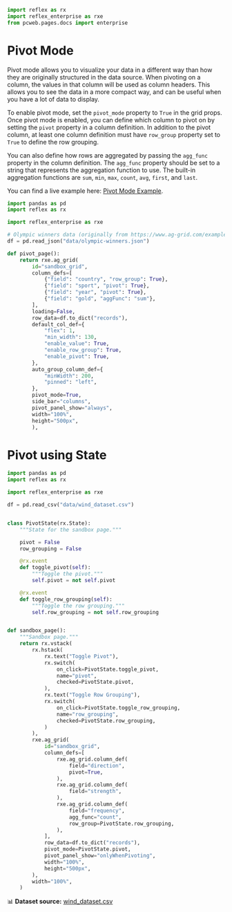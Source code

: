 ```python exec
import reflex as rx
import reflex_enterprise as rxe
from pcweb.pages.docs import enterprise
```

# Pivot Mode

Pivot mode allows you to visualize your data in a different way than how they are originally structured in the data source. When pivoting on a column, the values in that column will be used as column headers. This allows you to see the data in a more compact way, and can be useful when you have a lot of data to display.

To enable pivot mode, set the `pivot_mode` property to `True` in the grid props. Once pivot mode is enabled, you can define which column to pivot on by setting the `pivot` property in a column definition. In addition to the pivot column, at least one column definition must have `row_group` property set to `True` to define the row grouping.

You can also define how rows are aggregated by passing the `agg_func` property in the column definition. The `agg_func` property should be set to a string that represents the aggregation function to use. The built-in aggregation functions are `sum`, `min`, `max`, `count`, `avg`, `first`, and `last`.

You can find a live example here: [Pivot Mode Example](https://aggrid.reflex.run/pivot).

```python demo exec
import pandas as pd
import reflex as rx

import reflex_enterprise as rxe

# Olympic winners data (originally from https://www.ag-grid.com/example-assets/olympic-winners.json)
df = pd.read_json("data/olympic-winners.json")

def pivot_page():
    return rxe.ag_grid(
        id="sandbox_grid",
        column_defs=[
            {"field": "country", "row_group": True},
            {"field": "sport", "pivot": True},
            {"field": "year", "pivot": True},
            {"field": "gold", "aggFunc": "sum"},
        ],
        loading=False,
        row_data=df.to_dict("records"),
        default_col_def={
            "flex": 1,
            "min_width": 130,
            "enable_value": True,
            "enable_row_group": True,
            "enable_pivot": True,
        },
        auto_group_column_def={
            "minWidth": 200,
            "pinned": "left",
        },
        pivot_mode=True,
        side_bar="columns",
        pivot_panel_show="always",
        width="100%",
        height="500px",
        ),
```

# Pivot using State

```python demo exec
import pandas as pd
import reflex as rx

import reflex_enterprise as rxe

df = pd.read_csv("data/wind_dataset.csv")


class PivotState(rx.State):
    """State for the sandbox page."""

    pivot = False
    row_grouping = False

    @rx.event
    def toggle_pivot(self):
        """Toggle the pivot."""
        self.pivot = not self.pivot

    @rx.event
    def toggle_row_grouping(self):
        """Toggle the row grouping."""
        self.row_grouping = not self.row_grouping


def sandbox_page():
    """Sandbox page."""
    return rx.vstack(
        rx.hstack(
            rx.text("Toggle Pivot"),
            rx.switch(
                on_click=PivotState.toggle_pivot,
                name="pivot",
                checked=PivotState.pivot,
            ),
            rx.text("Toggle Row Grouping"),
            rx.switch(
                on_click=PivotState.toggle_row_grouping,
                name="row_grouping",
                checked=PivotState.row_grouping,
            )
        ),
        rxe.ag_grid(
            id="sandbox_grid",
            column_defs=[
                rxe.ag_grid.column_def(
                    field="direction",
                    pivot=True,
                ),
                rxe.ag_grid.column_def(
                    field="strength",
                ),
                rxe.ag_grid.column_def(
                    field="frequency",
                    agg_func="count",
                    row_group=PivotState.row_grouping,
                ),
            ],
            row_data=df.to_dict("records"),
            pivot_mode=PivotState.pivot,
            pivot_panel_show="onlyWhenPivoting",
            width="100%",
            height="500px",
        ),
        width="100%",
    )

```

📊 **Dataset source:** [wind_dataset.csv](https://raw.githubusercontent.com/plotly/datasets/master/wind_dataset.csv)


